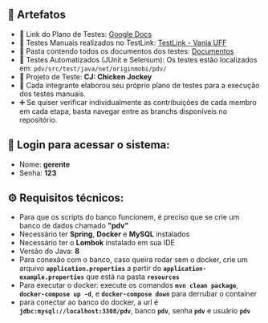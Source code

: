 ## 🧰 Artefatos
  - 📄 Link do Plano de Testes: [Google Docs](https://docs.google.com/document/d/13EUyOmss-Ym6IbgvCHP-StI8qOjlkMFlMTvpD7NzFrg/edit?usp=sharing)
  - 🧪 Testes Manuais realizados no TestLink: [TestLink - Vania UFF](http://vania.ic.uff.br/testlink/)
  - 📁 Pasta contendo todos os documentos dos testes: [Documentos](https://github.com/vaniacourses/trabalho-chicken-jockey/tree/main/documentos)
  - 🧪 Testes Automatizados (JUnit e Selenium): Os testes estão localizados em: `pdv/src/test/java/net/originmobi/pdv/`
  - 📁 Projeto de Teste: **CJ: Chicken Jockey**
  - 👥 Cada integrante elaborou seu próprio plano de testes para a execução dos testes manuais.
  - ➕ Se quiser verificar individualmente as contribuições de cada membro em cada etapa, basta navegar entre as branchs disponíveis no repositório.
## 🔐 **Login para acessar o sistema:**
  - Nome: **gerente**
  - Senha: **123**
## ⚙️ **Requisitos técnicos:**
  - Para que os scripts do banco funcionem, é preciso que se crie um banco de dados chamado **"pdv"**
  - Necessário ter **Spring**, **Docker** e **MySQL** instalados
  - Necessário ter o **Lombok** instalado em sua IDE
  - Versão do Java: **8**
  - Para conexão com o banco, caso queira rodar sem o docker, crie um arquivo **`application.properties`** a partir do **`application-example.properties`** que está na pasta **`resources`**
  - Para executar o docker: execute os comandos **`mvn clean package`**, **`docker-compose up -d`**, e **`docker-compose down`** para derrubar o container
  - para conectar ao banco do docker, a url é **`jdbc:mysql://localhost:3308/pdv`**, banco **`pdv`**, senha **`pdv`** e usuário **`pdv`** 
